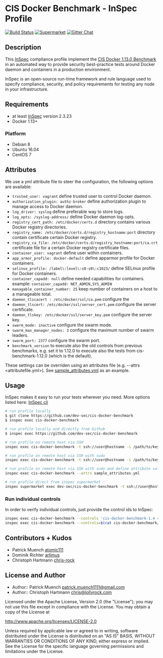 # CIS Docker Benchmark - InSpec Profile

[![Build Status](http://img.shields.io/travis/dev-sec/cis-docker-benchmark.svg)][1]
[![Supermarket](https://img.shields.io/badge/InSpec%20Profile-CIS%20Docker%20Benchmark-brightgreen.svg)](https://supermarket.chef.io/tools/cis-docker-benchmark)
[![Gitter Chat](https://badges.gitter.im/Join%20Chat.svg)][2]

## Description

This [InSpec](https://github.com/chef/inspec) compliance profile implement the [CIS Docker 1.13.0 Benchmark](https://downloads.cisecurity.org/) in an automated way to provide security best-practice tests around Docker daemon and containers in a production environment.

InSpec is an open-source run-time framework and rule language used to specify compliance, security, and policy requirements for testing any node in your infrastructure.

## Requirements

* at least [InSpec](http://inspec.io/) version 2.3.23
* Docker 1.13+

### Platform

* Debian 8
* Ubuntu 16.04
* CentOS 7

## Attributes

We use a yml attribute file to steer the configuration, the following options are available:

* `trusted_user: vagrant`
  define trusted user to control Docker daemon.
* `authorization_plugin: authz-broker`
  define authorization plugin to manage access to Docker daemon.
* `log_driver: syslog`
  define preferable way to store logs.
* `log_opts: /syslog-address/`
  define Docker daemon log-opts.
* `registry_cert_path: /etc/docker/certs.d`
  directory contains various Docker registry directories.
* `registry_name: /etc/docker/certs.d/registry_hostname:port`
  directory contain certificate certain Docker registry.
* `registry_ca_file: /etc/docker/certs.d/registry_hostname:port/ca.crt`
  certificate file for a certain Docker registry certificate files.
* `container_user: vagrant`
  define user within containers.
* `app_armor_profile: docker-default`
  define apparmor profile for Docker containers.
* `selinux_profile: /label\:level\:s0-s0\:c1023/`
  define SELinux profile for Docker containers.
* `container_capadd: null`
  define needed capabilities for containers. example: `container_capadd: NET_ADMIN,SYS_ADMIN`
* `managable_container_number: 25`
  keep number of containers on a host to a manageable total.
* `daemon_tlscacert : /etc/docker/ssl/ca.pem`
  configure the
* `daemon_tlscert: /etc/docker/ssl/server_cert.pem`
  configure the server certificate.
* `daemon_tlskey: /etc/docker/ssl/server_key.pem`
  configure the server key.
* `swarm_mode: inactive`
  configure the swarm mode.
* `swarm_max_manager_nodes: 3`
  configure the maximum number of swarm leaders.
* `swarm_port: 2377`
  configure the swarm port.
* `benchmark_version`
  to execute also the old controls from previous benchmarks, e.g. set it to 1.12.0 to execute also the tests from cis-benchmark-1.12.0 (which is the default).

These settings can be overriden using an attributes file (e.g. --attrs <attributefile.yml>). See [sample_attributes.yml](sample_attributes.yml) as an example.

## Usage

InSpec makes it easy to run your tests wherever you need. More options listed here: [InSpec cli](http://inspec.io/docs/reference/cli/)

```sh
# run profile locally
$ git clone https://github.com/dev-sec/cis-docker-benchmark
$ inspec exec cis-docker-benchmark

# run profile locally and directly from Github
$ inspec exec https://github.com/dev-sec/cis-docker-benchmark

# run profile on remote host via SSH
inspec exec cis-docker-benchmark -t ssh://user@hostname -i /path/to/key

# run profile on remote host via SSH with sudo
inspec exec cis-docker-benchmark -t ssh://user@hostname -i /path/to/key --sudo

# run profile on remote host via SSH with sudo and define attribute value
inspec exec cis-docker-benchmark --attrs sample_attributes.yml

# run profile direct from inspec supermarket
inspec supermarket exec dev-sec/cis-docker-benchmark -t ssh://user@hostname --key-files private_key --sudo
```

### Run individual controls

In order to verify individual controls, just provide the control ids to InSpec:

```sh
inspec exec cis-docker-benchmark --controls 'cis-docker-benchmark-1.4 cis-docker-benchmark-1.5'
inspec exec cis-docker-benchmark --controls=$(cat cis-docker-benchmark/controls.txt)
```

## Contributors + Kudos

* Patrick Muench [atomic111](https://github.com/atomic111)
* Dominik Richter [arlimus](https://github.com/arlimus)
* Christoph Hartmann [chris-rock](https://github.com/chris-rock)

## License and Author

* Author:: Patrick Muench <patrick.muench1111@gmail.com>
* Author:: Christoph Hartmann <chris@lollyrock.com>

Licensed under the Apache License, Version 2.0 (the "License");
you may not use this file except in compliance with the License.
You may obtain a copy of the License at

<http://www.apache.org/licenses/LICENSE-2.0>

Unless required by applicable law or agreed to in writing, software
distributed under the License is distributed on an "AS IS" BASIS,
WITHOUT WARRANTIES OR CONDITIONS OF ANY KIND, either express or implied.
See the License for the specific language governing permissions and
limitations under the License.

[1]: http://travis-ci.org/dev-sec/cis-docker-benchmark
[2]: https://gitter.im/dev-sec/general
[3]: https://downloads.cisecurity.org/
